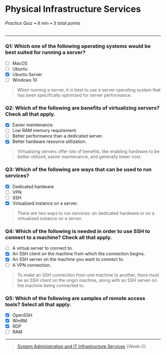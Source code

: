 # Physical Infrastructure Services

###### Practice Quiz • 6 min • 5 total points

---

### Q1: Which one of the following operating systems would be best suited for running a server?

- [ ] MacOS
- [ ] Ubuntu
- [x] Ubuntu Server
- [ ] Windows 10

> When running a server, it is best to use a server operating system that has been specifically optimized for server performance.

### Q2: Which of the following are benefits of virtualizing servers? Check all that apply.

- [x] Easier maintenance.
- [ ] Low RAM memory requirement.
- [ ] Better performance than a dedicated server.
- [x] Better hardware resource utilization.

> Virtualizing servers offer lots of benefits, like enabling hardware to be better utilized, easier maintenance, and generally lower cost.

### Q3: Which of the following are ways that can be used to run services?

- [x] Dedicated hardware
- [ ] VPN
- [ ] SSH
- [x] Virtualized instance on a server.

> There are two ways to run services: on dedicated hardware or on a virtualized instance on a server.

### Q4: Which of the following is needed in order to use SSH to connect to a machine? Check all that apply.

- [ ] A virtual server to connect to.
- [x] An SSH client on the machine from which the connection begins.
- [x] An SSH server on the machine you want to connect to.
- [ ] A VPN connection.

> To make an SSH connection from one machine to another, there must be an SSH client on the origin machine, along with an SSH server on the machine being connected to.

### Q5: Which of the following are samples of remote access tools? Select all that apply.

- [x] OpenSSH
- [x] WinRM
- [x] RDP
- [ ] RAM

---

> [System Administration and IT Infrastructure Services](https://www.coursera.org/learn/system-administration-it-infrastructure-services/) {Week-2}

